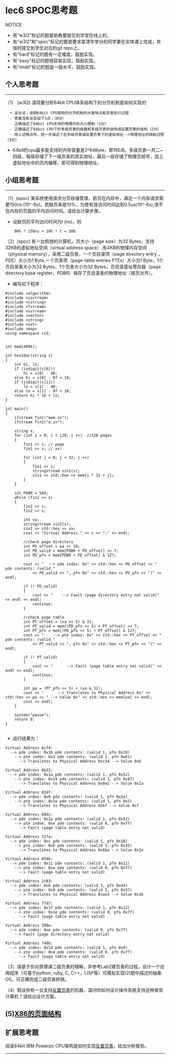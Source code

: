 # lec6 SPOC思考题


NOTICE
- 有"w3l2"标记的题是助教要提交到学堂在线上的。
- 有"w3l2"和"spoc"标记的题是要求拿清华学分的同学要在实体课上完成，并按时提交到学生对应的git repo上。
- 有"hard"标记的题有一定难度，鼓励实现。
- 有"easy"标记的题很容易实现，鼓励实现。
- 有"midd"标记的题是一般水平，鼓励实现。


## 个人思考题
---

（1） (w3l2) 请简要分析64bit CPU体系结构下的分页机制是如何实现的
```
  + 采分点：说明64bit CPU架构的分页机制的大致特点和页表执行过程
  - 答案没有涉及如下3点；（0分）
  - 正确描述了64bit CPU支持的物理内存大小限制（1分）
  - 正确描述了64bit CPU下的多级页表的级数和多级页表的结构或反置页表的结构（2分）
  - 除上述两点外，进一步描述了在多级页表或反置页表下的虚拟地址-->物理地址的映射过程（3分）
 ```
- 64bit的cpu最多能支持的内存容量是2^64Byte，即16EiB。多级页表一共二~四级，每级存储了下一级页表的其实地址，最后一级存储了物理页帧号，加上虚拟地址中的页内偏移，即可得到物理地址。

>  

## 小组思考题
---

（1）(spoc) 某系统使用请求分页存储管理，若页在内存中，满足一个内存请求需要150ns (10^-9s)。若缺页率是10%，为使有效访问时间达到0.5us(10^-6s),求不在内存的页面的平均访问时间。请给出计算步骤。 

- 设缺页的平均访问时间为t (ns)，则
```
    90% * 150ns + 10% * t = 500
```
（2）(spoc) 有一台假想的计算机，页大小（page size）为32 Bytes，支持32KB的虚拟地址空间（virtual address space）,有4KB的物理内存空间（physical memory），采用二级页表，一个页目录项（page directory entry ，PDE）大小为1 Byte,一个页表项（page-table entries
PTEs）大小为1 Byte，1个页目录表大小为32 Bytes，1个页表大小为32 Bytes。页目录基址寄存器（page directory base register，PDBR）保存了页目录表的物理地址（按页对齐）。

- 编写如下程序：
```
#include <algorithm>
#include <iostream>
#include <cstring>
#include <fstream>
#include <sstream>
#include <vector>
#include <string>
#include <set>
#include <map>
using namespace std;


int mem[4096];

int hex2dec(string s)
{
	int hi, lo;
	if (isdigit(s[0]))
		hi = s[0] - 48;
	else hi = s[0] - 97 + 10;
	if (isdigit(s[1]))
		lo = s[1] - 48;
	else lo = s[1] - 97 + 10;
	return hi * 16 + lo;	
}

int main()
{
	ifstream fin1("mem.in");
	ifstream fin2("a.in");

	string s;
	for (int i = 0; i < 128; i ++) 	//128 pages
	{
		fin1 >> s; // page 
		fin1 >> s; // xx:
		
		for (int j = 0; j < 32; j ++)
		{
			fin1 >> s;
			stringstream sin1(s);
			sin1 >> std::hex >> mem[i * 32 + j];
		}
	}
	
	int PDBR = 544;
	while (fin2 >> s)
	{
		fin2 >> s;
		fin2 >> s;
		
		int va;
		stringstream sin2(s);	
		sin2 >> std::hex >> va;
		cout << "Virtual Address " << s << ":" << endl;
		
		//check page directory
		int PD_offset = va >> 10;
		int PD_valid = mem[PDBR + PD_offset] >> 7;
		int PD_pfn = mem[PDBR + PD_offset] & 127;
		
		cout << "  --> pde index: 0x" << std::hex << PD_offset << " pde contents: (valid " 
			<< PD_valid << ", pfn 0x" << std::hex << PD_pfn << ")" << endl;
		
		if (! PD_valid)
		{
			cout << "    --> Fault (page directory entry not valid)" << endl << endl;
			continue;
		}
		
		//check page table
		int PT_offset = (va >> 5) & 31;
		int PT_valid = mem[(PD_pfn << 5) + PT_offset] >> 7;
		int PT_pfn = mem[(PD_pfn << 5) + PT_offset] & 127;
		cout << "    --> pte index: 0x" << std::hex << PT_offset << " pde contents: (valid "
			<< PT_valid << ", pfn 0x" << std::hex << PT_pfn << ")" << endl;
		
		if (! PT_valid)
		{
			cout << "      --> Fault (page table entry not valid)" << endl << endl;
			continue;
		}
		
		int pa = (PT_pfn << 5) + (va & 31);
		cout << "      --> Translates to Physical Address 0x" << std::hex << pa << " --> Value 0x" << std::hex << mem[pa] << endl;
		cout << endl;
	}
	
	system("pause");
	return 0;
}
			
```

- 运行结果为：

```
Virtual Address 6c74:
  --> pde index: 0x1b pde contents: (valid 1, pfn 0x20)
    --> pte index: 0x3 pde contents: (valid 1, pfn 0x61)
      --> Translates to Physical Address 0xc34 --> Value 0x6

Virtual Address 6b22:
  --> pde index: 0x1a pde contents: (valid 1, pfn 0x52)
    --> pte index: 0x19 pde contents: (valid 1, pfn 0x47)
      --> Translates to Physical Address 0x8e2 --> Value 0x1a

Virtual Address 03df:
  --> pde index: 0x0 pde contents: (valid 1, pfn 0x5a)
    --> pte index: 0x1e pde contents: (valid 1, pfn 0x5)
      --> Translates to Physical Address 0xbf --> Value 0xf

Virtual Address 69dc:
  --> pde index: 0x1a pde contents: (valid 1, pfn 0x52)
    --> pte index: 0xe pde contents: (valid 0, pfn 0x7f)
      --> Fault (page table entry not valid)

Virtual Address 317a:
  --> pde index: 0xc pde contents: (valid 1, pfn 0x18)
    --> pte index: 0xb pde contents: (valid 1, pfn 0x35)
      --> Translates to Physical Address 0x6ba --> Value 0x1e

Virtual Address 4546:
  --> pde index: 0x11 pde contents: (valid 1, pfn 0x21)
    --> pte index: 0xa pde contents: (valid 0, pfn 0x7f)
      --> Fault (page table entry not valid)

Virtual Address 2c03:
  --> pde index: 0xb pde contents: (valid 1, pfn 0x44)
    --> pte index: 0x0 pde contents: (valid 1, pfn 0x57)
      --> Translates to Physical Address 0xae3 --> Value 0x16

Virtual Address 7fd7:
  --> pde index: 0x1f pde contents: (valid 1, pfn 0x12)
    --> pte index: 0x1e pde contents: (valid 0, pfn 0x7f)
      --> Fault (page table entry not valid)

Virtual Address 390e:
  --> pde index: 0xe pde contents: (valid 0, pfn 0x7f)
    --> Fault (page directory entry not valid)

Virtual Address 748b:
  --> pde index: 0x1d pde contents: (valid 1, pfn 0x0)
    --> pte index: 0x4 pde contents: (valid 0, pfn 0x7f)
      --> Fault (page table entry not valid)
```
			
		




（3）请基于你对原理课二级页表的理解，并参考Lab2建页表的过程，设计一个应用程序（可基于python, ruby, C, C++，LISP等）可模拟实现(2)题中描述的抽象OS，可正确完成二级页表转换。


（4）假设你有一台支持[反置页表](http://en.wikipedia.org/wiki/Page_table#Inverted_page_table)的机器，请问你如何设计操作系统支持这种类型计算机？请给出设计方案。

 (5)[X86的页面结构](http://os.cs.tsinghua.edu.cn/oscourse/OS2015/lecture06#head-1f58ea81c046bd27b196ea2c366d0a2063b304ab)
--- 

## 扩展思考题

阅读64bit IBM Powerpc CPU架构是如何实现[反置页表](http://en.wikipedia.org/wiki/Page_table#Inverted_page_table)，给出分析报告。

--- 
